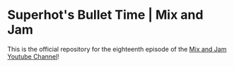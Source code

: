 # Superhot's Bullet Time | Mix and Jam

This is the official repository for the eighteenth episode of the [Mix and Jam Youtube Channel](https://www.youtube.com/c/MixAndJam)!
